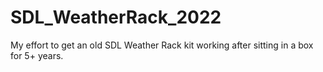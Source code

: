 # SDL_WeatherRack_2022

My effort to get an old SDL Weather Rack kit working after sitting in a box for 5+ years.
